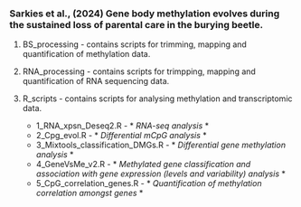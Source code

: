 ### Sarkies et al., (2024) Gene body methylation evolves during the sustained loss of parental care in the burying beetle.

1. BS_processing - contains scripts for trimming, mapping and quantification of methylation data.
    
3. RNA_processing - contains scripts for trimpping, mapping and quantification of RNA sequencing data.
   
5. R_scripts - contains scripts for analysing methylation and transcriptomic data.
   - 1_RNA_xpsn_Deseq2.R - * *RNA-seq analysis* *
   - 2_Cpg_evol.R - * *Differential mCpG analysis* *
   - 3_Mixtools_classification_DMGs.R - * *Differential gene methylation analysis* *
   - 4_GeneVsMe_v2.R - * *Methylated gene classification and association with gene expression (levels and variability) analysis* *
   - 5_CpG_correlation_genes.R - * *Quantification of methylation correlation amongst genes* *


